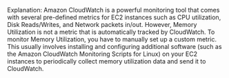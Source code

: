 Explanation: Amazon CloudWatch is a powerful monitoring tool that comes with several pre-defined metrics for EC2 instances such as CPU utilization, Disk Reads/Writes, and Network packets in/out. However, Memory Utilization is not a metric that is automatically tracked by CloudWatch. To monitor Memory Utilization, you have to manually set up a custom metric. This usually involves installing and configuring additional software (such as the Amazon CloudWatch Monitoring Scripts for Linux) on your EC2 instances to periodically collect memory utilization data and send it to CloudWatch.